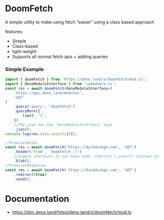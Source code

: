 # DoomFetch

A simple utility to make using fetch "easier" using a class based approach

features:

- Simple
- Class-based
- light-weight
- Supports all normal fetch apis + adding queries

### Simple Example

```ts
import { doomFetch } from 'https://deno.land/x/doomfetch/mod.ts';
import { DenoModuleInterface } from 'somewhere.ts';
const res = await doomFetch<DenoModuleInterface>(
	'https://api.deno.land/modules',
	'GET'
)
	.query('query', 'doomfetch')
	.queryMore({
		limit: '1',
	})
	//The json has the `DenoModuleInterface` type
	.json();
console.log(res.data.results[0]);
```

```ts
//Promise<Blob>
const res = await doomFetch('https://duckduckgo.com', 'GET')
	.header('from', 'doomfetch :)')
	//Simple shortcuts to not have todo .then(r=> r.json()) instead just use .json() or .Blob() or any of those methods
	.blob();
//Promise<Response>
const res = await doomFetch('https://duckduckgo.com', 'GET')
	.redirect(true)
	.send();
```

# Documentation

- https://doc.deno.land/https/deno.land/x/doomfetch/mod.ts
